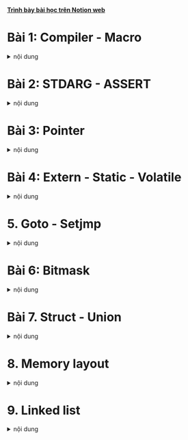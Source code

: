 **[Trình bày bài học trên Notion web](https://ritzy-tray-c64.notion.site/Advance-C-CPP-1340b8981c614ba29eb68631e6479064)**

# Bài 1: Compiler - Macro
<details>
<summary>nội dung</summary>

<h2>Compiler</h2>

**Compiler là trình biên dịch, có nhiệm vụ biên dịch source code sang ngôn ngữ máy để vi xử lí có thể thực thi được chương trình đó.**

<p align="center">
  <img src="https://github.com/user-attachments/assets/418ae9af-78e6-4ba5-a352-9193f6056b5c" width="50%">
</p>

* Preprocessing: là quá trình tiền xử lí, tạo ra file preprocessed. Trong qua trình này:

    * Preprocessor sẽ copy nội dung của file được include vào file tiền xử lí.
    * Xóa bỏ các comment trong source file.
    * Chèn nội dung được định nghĩa của macro tại vị trí gọi macro đó.

* Compilation: từ preprocessed source compiler sẽ biên dịch sang assembly code.

* Assemble: assembler tạo ra object file từ assembly code.

* Linking: Linker sẽ gộp các file object đã tạo ra từ lại thành một excutable file.
    * Vì khi include một header thì file header đó chỉ chứa tên của hàm không có nội dung thực thi của hàm đó. Tức là sau tiền xử lí cũng chỉ chứa tên hàm mà không có nội dung hàm trong file đó.
    * File source của header đó cũng được biên dịch thành file object và linker sẽ gộp nội dung của hàm đó vào executable file.

<h2>Macro</h2>

**Macro gồm một label và nội dung là đoạn code sẽ được thay thế cho label đó trong quá trình tền xử lí (preprocessing).**

**Chỉ thị tiền xử lí là chỉ thị báo cho preprocesor xử lí những nội dung có trong source code.**

Các chỉ thị tiền xử lí:

* #include: là chỉ thị chèn tất cả nội dung của file được include vào source file.
    
    ⇒ Giúp quản lí và tái sử dụng source code hiệu quả.
    
* #define: dùng để định nghĩa một macro.

* #undef: để hủy định nghĩa một macro đã định nghĩa trước đó.
    
    ⇒ Sử dụng trong trường hợp cần định nghĩa lại macro.
    
* #if, #elif, #else: là những chỉ thị điều kiện để quyết định xem có chèn những nội dung bên trong điều kiện vào source file hay không. Kết thúc chỉ thị điều kiện này là #endif.
    
    ⇒ Dùng để linh hoạt khai báo macro có nội dung khác nhau phù hợp với yêu cầu và đối tượng thực thi chương trình.
    
- #ifdef và #ifndef: là chỉ thị kiểm tra xem đã định nghĩa macro đó hay chưa. Nếu điều kiện đúng thì nội dung bên trong điều kiện sẽ được chèn vào source file. Kết thúc chỉ thị điều kiện là #endif.
    
    ⇒ Để tránh chèn lặp lại những nội dung đã được định nghĩa và chèn vào trước đó.

Các toán tử trong macro:
* Stringize: định nghĩa nội dung của label phía sau # là một chuỗi trong dấu “”.
    
    ```c
    #define _PRINTF(cmd) printf(#cmd)
    ```
    
* Concatenation: nối nội dung của label phía sau ## vào chuỗi phía trước.
    
    ```c
    #define PIN_DEF(number)    int pin_##number
    ```
    
* Variadic: tạo ra macro có thể nhận số lượng tham số truyền vào không cố định và có thể thay đổi.

    ```c
    #define NUM_LIST(...)                       \
    int sum_list[] = {__VA_ARGS__}

    NUM_LIST(1, 4, 5, 6);

    // kết quả sau tiền xử lí
    int sum_list[] = {1, 4, 5, 6};
    ```

Ví dụ định nghĩa macro:

* Định nghĩa macro có chứa giá trị của số pi.

* Định nghĩa macro khai báo nhiều biến có cùng format tên.

* Định nghĩa macro khai báo function.

    ```c
    #define PI_NUMBER               (double)3.14159

    #define NEW_VAR(name)           \
    int         int_##name;         \
    double      double_##name;      \
    char        char_##name;

    #define     _PRINTF(func_name, cmd)         \
    void func_name() {                          \
        printf(#cmd);                           \
        printf("\n");                           \
    }

    _PRINTF(print_hello, hello!);
    _PRINTF(print_goodbye, good bye!);

    int main() {

        printf("%.3f\n", PI_NUMBER); 

        NEW_VAR(test);
        int_test = 5;
        double_test = 5.0;
        char_test = 'a';

        print_hello();
        print_goodbye();
        return 0;
    }
    ```

Ví dụ #ifdef và #ifndef:

* Dùng #ifndef để kiểm tra xem label BOARD_H đã được địa nghĩa trước đó hay chưa. Và định nghĩa label đó nếu chưa.

* Dùng điều kiện #if, #elif để định nghĩa chân Led builtin  phù hợp với board cần biên dịch.

    ```c
    #ifndef BOARD_H
    #define BOARD_H

    #define MCU     UNO
    //#define MCU     MEGA

    #if MCU == UNO
        #define     LED_BULTIN      2
    #elif MCU == MEGA
        #define     LED_BULTIN      7
    #endif

    #endif
    ```

**Macro và function khác nhau như thế nào mặc dù có thể cho ra kết quả như nhau.**

* Function chiếm một vùng nhớ cố định trong main memory. Vì function chỉ được định nghĩa một lần. Mỗi khi gọi function thì program counter sẽ nhảy tới vùng nhớ lưu function đó để thực thi.
* Còn khi định nghĩa macro thì khi biên dịch preprocessor sẽ thay thế đoạn macro được định nghĩa tại vị trí gọi macro đó. Khi gọi nhiều lần sẽ có nhiều đoạn giống nhau trong main memory.
    
⇒ Dùng function sẽ tối ưu hơn về mặt bộ nhớ nhưng sẽ không tối ưu về mặt tốc độ khi so với macro.

</details>

# Bài 2: STDARG - ASSERT
<details>
<summary>nội dung</summary>

<h2>STDARG</h2>

**Stdarg là thư viện chuẩn của C, hỗ trợ viết function với số lượng tham số và kiểu dữ liệu không xác định trước.**

Kiểu dữ liệu và macro của thư viện stdarg:

* va_list: là kiểu dự liệu để chứa các tham số truyền vào.

* void va_start(va_list *ap*, *argN*): xác định địa chỉ bắt đầu trong danh sách tham số truyền vào. Địa chỉ bắt đầu là địa chỉ của tham số tiếp theo phía sau  label argN. Cần gọi trước va_start trước khi gọi va_arg.

* type va_arg(va_list *ap*, *type*): trả về giá trị của địa chỉ hiện tại đang trỏ tới trong danh sách tham số với kiểu dữ liệu xác định tại type. Và chuyển con trỏ đến vị trí tiếp theo trong danh sách tham số.

* void va_end(): giải phóng vùng nhớ đã tạo ra của biến va_list. Cần gọi khi không còn sử dụng va_list đó nữa.

Ví dụ viết một function tính tổng các số truyền vào kiểu int có số lượng tham số có thể thay đổi:

```c
int sum(int count, ...){
    va_list num_list;
    // khởi tạo va_list để lưu địa chỉ các tham số truyền vào
    va_start(num_list, count);
    // lấy ra giá trị của tham số hiện tại đang trỏ đến (địa chỉ đầu tiên là địa chỉ của tham số phía sau count)
    int result = va_arg(num_list, int);
    for(int index=1;index<count;index++) {
            // cộng dồn lần lượt các giá trị còn lại trong danh sách tham số
        result += va_arg(num_list, int);
    }
    // giải phóng vùng nhớ đã khởi tạo num_list
    va_end(num_list);
    return result;
}

int main(void) {
    printf("%d\n", sum(5, 1, 3, 5, 6, 7));
    return 0;
}
```

⇒ Ứng dụng để viết những function xử lí những trường hợp tham số truyền vào có thể thay đổi được.

<h2>ASSERT</h2>

**Assert là thư viện chuẩn của C, hỗ trợ debug và báo lỗi cho chương trình.**

**void assert(_Expression):** có tham số truyền vào là điều kiện báo lỗi và chuỗi kí tự thông báo khi có lỗi xảy ra.

* Nếu điều kiện đúng chương trình sẽ chạy tiếp mà không báo lỗi.
* Nếu điều kiện sai chương trình sẽ báo lỗi với chuỗi kí tự đã định nghĩa trước và dừng chương trình ngay lập tức.

⇒ Quan trọng trong quá trình debug và xử lí lỗi và assert sẽ báo chính xác vị trí lỗi trong source code là line nào.

Ví dụ sử dụng assert để báo lỗi:
```c
#define LOG(condition, cmd)     assert((condition) && #cmd)

double divide(double number_a, double number_b) {
    // assert( (number_b!=0) && "Divide for zero");
    LOG(number_b!=0, "Divide for zero");
    return number_a / number_b;
}

int main() {
	printf("%f\n", divide(4.0, 1.0));
	printf("%f\n", divide(4.0, 0.0));
}
```

</details>

# Bài 3: Pointer
<details>
<summary>nội dung</summary>

<h2>Pointer</h2>

**Pointer là biến có giá trị là địa chỉ của một biến khác. Thông qua con trỏ có thể truy cập đến để đọc hoặc thay đổi giá trị tại địa chỉ đó.**

* Mọi biến đều được lưu trên RAM trong quá trình thực thi chương trình và có địa chỉ riêng.

* Có thể dùng pointer để truy cập nhiều biến khác nhau giúp quá trình xử lí chương trình linh hoạt hơn.

**Kích thước của con trỏ phụ thuộc vào kiến trúc của vi xử lí.**

Ví dụ khai báo và sử dụng con trỏ:
```c
int number = 10;
int *ptr = &number;   // lấy địa chỉ của biến number gán cho con trỏ
*ptr = 100;           // thay đổi giá trị tại biến number = 100
```

<h2>Void Pointer</h2>

**Void Pointer là con trỏ có thể trỏ đến bất kì biến nào mà không cần biết trước kiểu dữ liệu của nó.**

* Tuy nhiên trước khi đọc hoặc thay đổi giá trị của biến được trỏ tới thì cần ép kiểu cho đúng với kiểu dữ liệu của biến đó.

Ví dụ khai báo Void pointer:
```c
int a = 100;
void *ptr = &a;
printf("%d\n", *(int *)a);
*(int *)ptr = 10;
```

<h2>NULL Pointer</h2>

**NULL Pointer là con trỏ có giá trị (địa chỉ trỏ tới) là 0x00.**

Khi khai báo một biến mới chương trình sẽ lấy một vùng nhớ chưa được sử dụng trên RAM để lưu biến. Nếu không gán giá trị khi khai báo thì giá trị của biến sẽ là một giá trị ngẫu nhiên đã được lưu tại địa chỉ này trước đó. 

⇒ Do đó khi khai báo con trỏ mà chưa gán địa chỉ cho nó thì gán NULL để tránh lỗi chương trình khi trỏ nhầm địa chỉ. (Khi không dùng nữa cũng gán NULL)

* Dùng con trỏ NULL có thể kiểm tra được con trỏ đã được khai báo địa chỉ hợp lệ hay chưa.

```c
void *ptr = NULL;
```

<h2>Pointer to Constant</h2>

**Pointer to constant là con trỏ chỉ cho phép đọc giá trị tại tại địa chỉ được trỏ đến mà không được phép thay đổi giá trị tại địa chỉ đó. Tuy nhiên có thể gán lại giá trị (địa chỉ trỏ đến) cho con trỏ.**

Ví dụ sử dụng pointer to constant:
```c
int number_a = 10;
int number_b = 5;
// có thể khai báo con trỏ theo một trong hai cách sau.
int const *ptr_const = &number_a;
// const int *ptr_const = &number_a;

// không thể thay đổi giá trị của biến được trỏ đến.
// *ptr_const = 5; => Lỗi
// tuy nhiên có thể thay đổi giá trị của con trỏ.
ptr_const = &number_b;
```

<h2>Constant Pointer</h2>

**Constant pointer là con trỏ được khởi tạo với giá trị (địa chỉ trỏ đến) không được phép thay đổi. Chỉ có thể đọc và thay đổi giá trị tại địa chỉ được trỏ đến.**

Ví dụ sử dụng constant pointer:
```c
int number_a = 10;
int number_b = 5;
int *const ptr_const = &number_a;

// có thể thay đổi giá trị tại number_a
*const_ptr = 7;

// tuy nhiên đã khởi tạo con trỏ trỏ đến địa chỉ của number_a thì không thể trỏ đến một biến khác nữa.
// ptr_const = &number_b; => chương trình báo lỗi
```

<h2>Pointer to Function</h2>

**Function pointer là con trỏ có giá trị là địa chỉ của một function.**

    ⇒ Trỏ đến vùng nhớ chứa function.

Ví dụ sử dụng pointer to function:

```c
/*
	khai báo ptr là con trỏ hàm có tham số truyền vào là (int, int)
và kiểu trả về là int.
	sử dụng con trỏ hàm để gọi hàm phù hợp theo điều kiện
*/

#define OPERATOR    SUM
// #define OPERATOR    MULTIPLE

int multiple(int number_a, int number_b) {
    return number_a * number_b;
}

int sum(int number_a, int number_b) {
    return number_a + number_b;
}

int main() {
    int (*ptr)(int, int) = NULL;

    #if OPERATOR == SUM
        ptr = &sum;
    #elif OPERATOR == MULTIPLE
        ptr = &multiple;
    #endif
    
    printf("%d\n", ptr(5, 10));
}
```
* Function pointer còn có thể dùng làm tham số truyền vào cho một function khác. 

    Ví dụ:
    ```c
    /*
        Tạo một function có tham số truyền vào là một con trỏ hàm và các tham số phụ.
        Sử dụng con trỏ để gọi hàm tính toán.
    */


    int multiple(int number_a, int number_b) {
        return number_a * number_b;
    }

    int sum(int number_a, int number_b) {
        return number_a + number_b;
    }

    int CalcAndShow(int (*ptr)(int, int), int number_a, int number_b) {
        int result = ptr(number_a, number_b);
        printf("%d\n", result);
        return result;
    }

    int main() {
        int a = 10, b = 4;
        int (*ptr)(int, int) = NULL;
        CalcAndShow(&multiple, a, b);
        CalcAndShow(&sum, a, b);
    }
    ```

Ép kiểu một con trỏ hàm:
```c
int sum(int number_a, int number_b) {
    return number_a + number_b;
}
...
void *ptr = &sum;
int result = ((int (*)(int, int))ptr)(5, 3);
```

<h2>Pointer to Pointer</h2>

**Pointer to Pointer là con trỏ có giá trị là địa chỉ của con trỏ khác (trỏ đến con trỏ khác).**

```c
/*
	Khai báo con trỏ ptr_1 trỏ tới biến point.
	Khai báo con trỏ ptr_2 trỏ tới ptr_1.
	In ra giá trị và địa chỉ của ptr_1 và ptr_2.
*/

double point = 9.2;
double *ptr_1 = &point;
double **ptr_2 = &ptr_1;

printf("&point : %lu\t- point = %.3f\n", &point, point);
printf("&ptr_1 : %lu\t- *ptr_1 = %.3f\n", &ptr_1, *ptr_1);

// con trỏ ptr_2 có giá trị là địa chỉ của ptr_1.
// ta cũng có thể trỏ với point qua ptr_2
printf("ptr_2 : %lu\t- *ptr_2 : %lu\t- **ptr_2 = %.3f\n", ptr_2, *ptr_2, **ptr_2);

/*
	Kết quả in ra
&point : 144701488      - point = 9.200
&ptr_1 : 144701480      - *ptr_1 = 9.200
ptr_2 : 144701480       - *ptr_2 : 144701488    - **ptr_2 = 9.200
*/
```

</details>

# Bài 4: Extern - Static - Volatile
<details>
<summary>nội dung</summary>

<h2>Extern</h2>

**Từ khóa extern dùng để khai báo một biến toàn cục hoặc hàm đã được định nghĩa (khai báo và cấp phát bộ nhớ) ở một file khác. Tức là có thể sử dụng biến toàn cục hoặc hàm của một file khác.**

- Khai báo một biến và gán giá trị cho nó thì nó phải nằm ở file source (.c).

Ví dụ khai báo và sử dụng một hàm và biến toàn cục ở một file source khác:

```c
/* scale.c */

#include "scale.h"

double scale_factor = 0.5;

double calcLength(double len) {
    return len*scale_factor;
}

```

```c
/* main.c */

#include <stdio.h>
// #include "sum.h" => ví dụ này không dùng include

// dùng từ khóa extern để báo đây là một biến toàn cục và một function đã được định nghĩa ở một file kkhác.
extern double scale_factor;
extern double calcLength(double len);

int main(void) {

    double obj_len = 10.0;
    // gọi hàm tính độ dài với scale factor được định nghĩa ở một file khác với.
    printf("Length: %.3f.\n", calcLength(obj_len));
    // do đã dùng từ khóa extern để khai báo scale_factor
	  // thay đổi giá trị scale_factor được định nghĩa file scale.c
	  // và tính lại độ dài một lần nữa với scale_factor vừa thay đổi.
    scale_factor = 2;
    printf("Length: %.3f.\n", calcLength(obj_len));

    return 0;
}

/* Kết quả in trên terminal
Length: 5.000.
Length: 20.000.
*/
```

## Static

### Biến static cục bộ

**Static local variables là những biến cục bộ được khai báo và cấp phát địa chỉ một lần duy nhất và chỉ thu hồi vùng nhớ của biến khi kết thúc chương trình.**

Local variables: biến cục bộ là biến được khai báo bên trong hàm chỉ có phạm vi sử dụng bên trong hàm.

Ứng dụng: 

- Sử dụng trong trường hợp cần giữ lại giá trị của biến trong các lần gọi hàm.
- Thực hiện khởi tạo cho hàm một lần duy nhất.

    Ví dụ sử dụng biến static cục bộ:
    
    ```c
    #include <stdio.h>
    
    void countObject() {
    		// biến counter sẽ được khai báo ở lần đầu tiên gọi hàm
    		// khi gọi những lần tiếp theo chương trình sẽ không khai báo lại 
    		// mà dùng sửa dụng lại vùng nhớ đã cấp phát trước đó.
    		// nên giá trị của biến counter sẽ được cộng lên ở mỗi lên gọi hàm
        static int counter = 0;
        printf("Add object %d.\n", ++counter);
    }
    
    int main(void) {
        countObject();
        countObject();
        countObject();
        countObject();
        countObject();
    }
    
    /* Kết quả in ra màn hình
    Add object 1.
    Add object 2.
    Add object 3.
    Add object 4.
    Add object 5.
    */
    ```
    
    ```c
    
    #include <stdio.h>
    #include <time.h>
    
    #define TIMER_INIT      0
    #define TIMER_RUN       1
    #define TIME_OUT        0
    
    /*
    function timer sửa dụng hai biến static cục bộ:
    state để kiểm tra trạng thái của timer, khởi tạo giá trị cho time_stamp khi timer bắt đầu chạy.
    time_stamp lưu giá trị clock để so sánh cho những lần gọi sau. Tính xem timer đã time out hay chưa.
    */
    int timer(int interval) {
        static clock_t time_stamp;
        static int state = TIMER_INIT;
    
        if (state == TIMER_INIT) {
            time_stamp = clock();
            state = TIMER_RUN;
        } else {
            if ((clock() - time_stamp) >= interval) {
                state = TIMER_INIT;
                return TIME_OUT;
            }
        }
        
        return TIMER_RUN;
    }
    
    int main(void) {
    
        int counter = 1;
        while (1) {
            if (timer(1000) == TIME_OUT) {
                printf("Time out.\n");
                if (counter == 5) {
                    break;
                }
                counter++;
            }
        }
    
        return 0;
    }
    ```
    

### Biến static toàn cục

**Static global variables là những biến toàn cục chỉ có thể sử dụng trong phạm vi của file chứa nó và không cho phép extern để file khác sử dụng.**

Global variables: 

- Biến toàn cục là biến được khai báo không nằm trong hàm nào.
- Không thể extern biến static toàn cục để sử dụng ở một file khác. (Tương tự với hàm static)
    
    ⇒ Có thể sử dụng biến hoặc hàm static ở một file khác thông qua function được định nghĩa ở chính file đó.
    

Ứng dụng: để hạn chế gọi hàm hoặc biến ở ngoài file chứa nó (Trong trường hợp thiết kế thư viện sẽ dùng với mục đích không cho phép người sử dụng gọi hàm hoặc biến không được phép truy cập làm ảnh hưởng kết quả của chương trình).

- Ví dụ sử dụng biến static toàn cục:
    - Khi viết một thư viện nhưng không muốn người sử dụng sử dụng các hàm tính toán trong đó hay thay đổi những biến trong đó ta sẽ định nghĩa nó ở dạng static.
    - Trong ví dụ này chỉ khai báo biến scale_factor và hàm calcLength trong file sum.c, ngoài file này ra không có file nào có thể sử dụng được biến và hàm này.
    - Người dùng chỉ có thể gọi được function showLength khi include file  sum.h
    
    ```c
    /* file name: sum.h */
    #ifndef SUM_H
    #define SUM_H
    
    #define OBJECT_1
    // #define OBJECT_2
    // #define OBJECT_3
    
    void showLength(double len);
    
    #endif
    ```
    
    ```c
    /* file name: sum.c */
    
    #include "sum.h"
    #include <stdio.h>
    
    #ifdef OBJECT_1
        #define _SCALE_FACTOR   0.5
    #elif OBJECT_2
        #define _SCALE_FACTOR   1.2
    #elif OBJECT_3
        #define _SCALE_FACTOR   0.8
    #else
        #define _SCALE_FACTOR   1.0
    #endif
    
    static double scale_factor = _SCALE_FACTOR;
    
    static double calcLength(double len) {
        return len*scale_factor;
    }
    
    void showLength(double len) {
        printf("Length: %.3f.\n", calcLength(len));
    }
    ```
    
    ```c
    /* file name: main.c */
    
    #include <stdio.h>
    #include "sum.h"
    
    int main(void) {
        double obj_len = 10.0;
        showLength(obj_len);
        return 0;
    }
    ```
    

Thắc mắc: Biến và hàm static toàn cục khi khai báo ở file header (.h) thì chỉ có thể sử dụng trong phạm vi file header. Nên thông thường người ta sẽ khai báo biến và hàm static toàn cục trong file source (.c) để có ghể gọi từ các hàm khác như trong ví dụ ở phía trên.

### Từ khóa register

<p align="center">
  <img src="https://github.com/user-attachments/assets/dcfa0002-01e9-4c82-9096-6b11ef19e123" width="90%">
</p>


ALU (Arithmetic Logic Unit) có nhiệm vụ các phép toán trong chương trình. Và ALU chỉ làm việc với thanh ghi.

Khi một biến được khai báo chương trình sẽ cấp phát bộ nhớ của biến đó tại một địa chỉ trên RAM.

Các bước vi xử lí thực hiện một phép toán:

- Chuyển giá trị tại vùng nhớ cần tính trên RAM vào register.
- ALU lấy giá trị trên register tính toán sau đó trả giá trị vào register.
- Register chuyển kết quả nhận được từ ALU vào lại RAM.

⇒ Tốc độ thực thi của chương trình phụ thuộc nhiều vào tốc độ truyền dự liệu của RAM.

**Từ khóa register sẽ báo cho compiler khai báo và cấp phát bộ nhớ của biến đó trên thanh ghi. Giúp giảm bước truyền nhận dữ liệu giữa RAM và Register nên chương trình thực sẽ thi nhanh hơn. Chỉ có thể sử dụng từ khóa register với những biến cục bộ.**

**Bộ nhớ của register ít và không thể mở rộng giới hạn được như RAM.**

Ứng dụng: khai báo các biến dùng thường xuyên và xử lí tính toán với những biến đó ưu tiên tốc độ.

Ví dụ sử dụng hai biến được định với từ khóa register và không có từ khóa register:
    
- Với từ khóa register biến index sẽ được khai báo và cấp phát bộ nhớ trong thanh ghi thay vì trên RAM.
        
    ⇒ Tốc độ thực thi hàm khi sử dụng register để khai báo biến index sẽ nhanh hơn.
        

    ```c
    #include <stdio.h>
    #include <time.h>
    
    void showTime() {
        clock_t time_start;
        time_start = clock();
    
        register unsigned long index;
        // unsigned long index;
        
        unsigned long number = 100000000;
    
        for(index=0;index<number;index++) {
    
        }
    
        printf("Execution time: %.5f\n", (double)((clock() - time_start)/1000.0));
    }
    
    int main(void) {
    
        showTime();
        
        return 0;
    }
    
    /* Output:
    Execution time: 0.22800 (without register)
    Execution time: 0.03500 (with register)
    */
    ```
    

Thắc mắc: Nếu biến được khai báo và cấp phát bộ nhớ trên thanh ghi của vi xử lí thì có thể dùng con trỏ để trỏ đến biến đó hay lấy địa chỉ như một biến thông thường được cấp phát bộ nhớ trên RAM hay không?

## Từ khóa Volatile

Vi điều khiển có bộ nhớ giới hạn, nên khi build chương trình compiler sẽ tối ưu bộ nhớ bằng các bỏ qua các biến không thay đổi giá trị trong quá trình chạy chương trình.

```c
int main() {
	while(1) {
		int number_a = 10;
		int number_b = read_number();
        number_a;
        number_b;
	}
}
```

Trong đoạn code phía trên khi compiler thấy biến cục bộ number_a không thay đổi giá trị phía bên trong while nên compiler sẽ tối ưu biến này. Tương tự với number_b, tuy được khai báo và gán giá trị là giá trị trả về của một hàm nhưng compiler vẫn sẽ tối ưu number_b.

**Từ khóa Volatile sẽ báo cho compiler không tối ưu biến đó.**

```c
volatile number_a = 10;
```

Ứng dụng:

- Khai báo volatile để tránh những lỗi chạy chương trình khi compiler tối ưu biến đó.
- Thường được sửa dụng nhiều trong RTOS. (Khi một biến toàn cục được thay đổi giá trị ở nhiều task khác nhau, dùng votatile để tránh compiler tối ưu biến đó bên trong một task)

</details>

# 5. Goto - Setjmp
<details>
<summary>nội dung</summary>

## Goto

**Từ khóa goto sẽ cho phép nhảy đến một label được đặt trong phạm vi của hàm gọi từ khóa goto.**

Các trường hợp ứng dụng goto:

- Thoát khỏi nhiều vòng lặp chồng lên nhau.
- Finite State Machines.
- Lập trình các ứng dụng menu, quét lét,…

    Ví dụ sử dụng goto để thoát ra khỏi 3 cấp vòng lặp, thay vì sử dụng break để thoát ra khỏi từng vòng lặp:
    
    ```c
    #include <stdio.h>
    
    int main(void) {
    
        while(1) {
            for(int col=0;col<10;col++) {
                for(int row=0;row<10;row++) {
                    if((col==5)&&(row==8)) {
                        goto exit_loops;
                    }
                    printf("Col: %d, Row: %d\n", col, row);
                }
            }
        }
    
        exit_loops:
    
        return 0;
    }
    ```
    

## Setjmp

**setjump là thư viện chuẩn của C, hỗ trợ macro setjmp và function longjmp.**

- Macro setjmp(BUF): thiết lập một vị trí trong chương trình mà khi gọi longjmp chương trình sẽ nhảy lệnh đó và trả về một giá trị.
    - BUF là tham số truyền vào có kiểu dữ liệu là jmp_buf.
    - Ở lần đầu tiên thực thi setjmp sẽ trả về giá trị 0.
    - Ở những lần thực thi tiếp theo setjmp sẽ trả về giá trị tương ứng với tham số thứ 2 của longjmp.
- Function longjmp(jmp_buf _Buf,int _Value): nhảy đến vị trị đã set của tham số đầu tiên và trả về giá trị của tham số thứ hai.

⇒ setjump thường được sử dụng cho xử lí ngoại lệ trong C.

- Ví dụ sử dụng setjmp và longjmp:
    - Ví dụ xử lí những ngoại lệ như truyền vào mảng không hợp lệ (size = 0) hoặc không nằm trong range.
    - Gọi marco setjmp trong main để thiết lập điểm nhảy tới khi gọi longjmp (xảy ra ngoại lệ).
    - Ở lần đầu tiên setjmp sẽ trả về 0, tức là exception_code có giá trị là 0, tương ứng với case ERR_NONE ⇒ Chạy function xử lí mảng.
    - Nếu những điều kiện đặt ra không thỏa mãn như mảng có độ dài = 0, hoặc giá trị phần tử vượt ngoài range thì longjump sẽ được gọi và truyền vào giá trị lỗi tương tứng ở tham số thứ 2. ⇒ chương trình sẽ qua lại chỗ setjump và lúc này exception_code mang một giá trị khác.
    - Những case lỗi (ERR_ARRAY_SIZE, ERR_OUT_RANGE) là nơi sẽ thực hiện xử lí khi có ngoại lệ xảy ra.
    - Trong trường hợp phát hiện ra lỗi, ngoại lệ vẫn có thể chạy tiếp các lệnh khác ở phía dưới.
    
    ```c
    #include <stdio.h>
    #include <setjmp.h>
    
    #define ERR_NONE            0
    #define ERR_ARRAY_SIZE      1
    #define ERR_OUT_RANGE       2
    
    #define VAL_MIN             0
    #define VAL_MAX             10
    
    jmp_buf buf;
    int exception_code;
    
    void checkOutRange(int value) {
        if ((value < VAL_MIN)  || (value > VAL_MAX)) {
            longjmp(buf, ERR_OUT_RANGE);
        }
    }
    
    void arrayProcess(int *const arr, int size) {
        if (size <= 0 ) {
            longjmp(buf, ERR_ARRAY_SIZE);
        }
    
        for(int index=0;index<size;index++) {
            checkOutRange(*(arr+index));
            printf("Number at <index>: %d.\n", *(arr+index));
        }
    }
    
    int main(void) {
    
        int num_list[] = { 0, 2, 4, 5, 6, 3, 12};
        int list_size = sizeof(num_list)/sizeof(int);
    
        exception_code = setjmp(buf);
    
        switch (exception_code) {
            case ERR_NONE:
                arrayProcess(num_list, list_size);
    		        // arrayProcess(num_list, 0);
                break;
            case ERR_ARRAY_SIZE:
                printf("Input Array invalid...\n");
                break;
            case ERR_OUT_RANGE:
                printf("Value out of range...\n");
                break;
        }
    
    		printf("Handle another features...\n");
        return 0;
    }
    ```

</details>

# Bài 6: Bitmask
<details>
<summary>nội dung</summary>

**Bitmask là một kỹ thuật lập trình, sử dụng các toán tử bitwise để thao tác hoặc lưu trữ thông tin với đơn vị bit.**

Ứng dụng: Tối ưu hóa bộ nhớ sử dụng, quản lí thuộc tính của đối tượng,…

## Các toán tử bitwise:

### AND

**Toán tử AND ( & ) sẽ thực hiện phép AND Logic cho từng cặp bit của hai giá trị cần thực hiện phép toán.**

| Input 1 | Input 2 | Output |
| --- | --- | --- |
| 0 | 0 | 0 |
| 0 | 1 | 0 |
| 1 | 0 | 0 |
| 1 | 1 | 1 |

⇒ Chỉ khi bit input 1 và bit input 2 đều là 1 thì kết quả mới là 1.

Ví dụ:

```c
uint8_t input_1 = 0b01001100;
uint8_t input_2 = 0b00101100;
uint8_t output  = input_1 & input_2;
/*   => output  = 0b00001100  */
```

### OR

**Toán tử OR ( | ) sẽ thực hiện phép OR Logic cho từng cặp bit của hai giá trị cần thực hiện phép toán.**

| Input 1 | Input 2 | Output |
| --- | --- | --- |
| 0 | 0 | 0 |
| 0 | 1 | 1 |
| 1 | 0 | 1 |
| 1 | 1 | 1 |

⇒ Chỉ cần tối thiểu 1 trong hai bit input là 1 thì kết quả là 1.

Ví dụ: 

```c
uint8_t input_1 = 0b01001100;
uint8_t input_2 = 0b00101100;
uint8_t output  = input_1 | input_2;
/*   => output  = 0b01101100  */
```

### XOR

**Toán tử XOR ( ^ ) sẽ thực hiện phép XOR Logic cho từng cặp bit của hai giá trị cần thực hiện phép toán.**

| Input 1 | Input 2 | Output |
| --- | --- | --- |
| 0 | 0 | 0 |
| 0 | 1 | 1 |
| 1 | 0 | 1 |
| 1 | 1 | 0 |

⇒ Nếu một cả hai bit input cùng là 0 hoặc cùng là 1 thì kết quả sẽ là 0. Ngược lại chỉ có 1 trong hai input là 1 là kết quả là 1.

```c
uint8_t input_1 = 0b01001100;
uint8_t input_2 = 0b00101100;
uint8_t output  = input_1 ^ input_2;
/*   => output  = 0b01100000  */
```

### NOT

**Toán tử NOT ( ~ )  sẽ thực hiện phép NOT Logic, đảo ngược giá trị của bit.**

```c
uint8_t input  = 0b01001100;
uint8_t output = ~input;
/*   => output = 0b10110011  */
```

### Shift left - Shift right

**Shift left ( << ) là toán tử dịch bit sang trái, các bit được chèn vào phía bên phải sẽ là 0.**

```c
uint8_t input  = 0b00000001;
uint8_t output = input << 2;
/*   => output = 0b00000100  */
output = input << 5;
/*   => output = 0b00100000  */
```

**Shift right ( >> ) là toán tử dịch bit sang phải, các bit được chèn vào phía bên trái sẽ là 0.**

```c
uint8_t input  = 0b10000001;
uint8_t output = input >> 2;
/*   => output = 0b00100000  */
output = input >> 5;
/*   => output = 0b00000100  */
```

- Ví dụ sử dụng bitmask:
    - Sử dụng bitmask để thay đổi giá trị tại một bit chỉ định mà vẫn giữ nguyên giá trị cho các bit còn lại.
    - Sử dụng bitmask để đọc ra giá trị của từng bit.
    
    ```c
    #include <stdio.h>
    #include <stdint.h>
    
    uint8_t port_State = 0;
    
    void portWrite(uint8_t pin_number, uint8_t value) {
        if(value == 0) {
            port_State &= ~(1 << pin_number);
        } else if (value == 1) {
            port_State |= (1 << pin_number);
        }
    }
    
    char *const showBinary(uint8_t value) {
        static char bin[9];
    
        for(int index=0;index<8;index++) {
            uint8_t single_bit = (value >> index) & 1;
            bin[7-index] = ((single_bit == 0) ? '0' : '1');
        }
    
        return bin;
    }
    
    int main(void) {
        // printf("0b%s", showBinary(0b00100));
    
        printf("%s\n", showBinary(port_State));
        portWrite(0, 1);
        printf("%s\n", showBinary(port_State));
        portWrite(2, 1);
        printf("%s\n", showBinary(port_State));
        portWrite(7, 1);
        printf("%s\n", showBinary(port_State));
        portWrite(0, 0);
        printf("%s\n", showBinary(port_State));
        portWrite(7, 0);
        printf("%s\n", showBinary(port_State));
        
        return 0;
    }
    ```
    

### Bit fields

**Bit fields trong struct giúp tối ưu bộ nhớ khi khai báo và sử dụng một struct bằng cách xác định số bit sẽ dùng để lưu một phần tử trong struct.**

- Ví dụ sử dụng Bit fields 1:
    
    ```c
    typedef struct {
        uint8_t bit_0 : 1;
        uint8_t bit_1 : 1;
        uint8_t bit_2 : 1;
        uint8_t bit_3 : 1;
        uint8_t bit_4 : 1;
        uint8_t bit_5 : 1;
        uint8_t bit_6 : 1;
        uint8_t bit_7 : 1;
    } GPIO_PORT;
    ```
    
    Như ví dụ ở trên, struct có tên GPIO_PORT có 8 phần tử kiểu uint8_t, tuy nhiên mỗi phần tử chỉ sử dụng 1 bit để lưu giá trị thay vì 1 byte. Nên struct này chỉ chiếm 1 byte bộ nhớ.
    
- Ví dụ sử dụng Bit fields 2:
    
    ```c
    typedef struct {
        uint8_t feature_1 : 4;
        uint8_t feature_2 : 4;
        uint8_t feature_3 : 1;
    } Features;
    ```
    
    Như ví dụ ở trên feature_3 sử dụng 1 bit, nhưng hai phần tử trước đó đã đủ 8 bit, nên lúc này struct Features sẽ chiếm 2 byte bộ nhớ.
    
    Với feature_3 chỉ chiếm 1 bit để lưu trữ lên khi chỉ có thể gán 0b1 hoặc 0b0 nếu gán giá trị lớn hơn (ví dụ: 0b10) sẽ làm mất dữ liệu do 1 bit không thể lưu hết.

</details>

# Bài 7. Struct - Union

<details> 
<summary>nội dung</summary>

# 7. Struct - Union

## Struct

**Struct là cấu trúc dữ liệu chứa nhiều biến member do người lập trình định nghĩa, mỗi member có một vùng nhớ riêng.**

Sử dụng struct:

```c
struct Car{
    char name[50];
    double maxSpeed;
    double maxAccel;
    int seats;
};

// Khai báo một struct và dữ liệu
struct Car myCar = {.name = "Honda", .maxSpeed = 200.0, .maxAccel = 500.0, .seats = 4};
// truy cập đến struct member
myCar.maxSpeed = 150.0;
struct Car* ptr = &myCar;
// con trỏ truy cập đến struct member
ptr->seats = 6;
```

Sử dụng từ khóa typedef thêm tên cho struct để rút gọn cú pháp khai báo biến:

```c
typedef struct {
    char name[50];
    double maxSpeed;
    double maxAccel;
    int seats;
} Car;

Car myCar = {.name = "Honda", .maxSpeed = 200.0, .maxAccel = 500.0, .seats = 4};
```

### Padding của Struct:

Cách sắp xếp vùng nhớ của struct:

```c
typedef struct {
    uint8_t member_1;
    uint32_t member_2;
    uint16_t member_3;
} struct_1;
```

<p align="center">
  <img src="https://github.com/user-attachments/assets/f5007d6b-a25f-4497-a972-e7c20494411a" width="60%">
</p>


struct_1 mặc dùng tổng size của ba phần tử là 7 byte tuy nhiên struct_1 có kích thước là 12 byte:

- compiler sẽ chọn kích thước của phần tử lớn nhất để làm tham chiếu sắp xếp vị trí cho các phần tử còn lại.
- struct_1 sẽ chọn kích thước 4 làm bội số và một phần tử sẽ hoàn toàn đặt trong một vùng nhớ 4 byte.
- member_1 là phần tử đầu tiên, có kích thước là 1 byte, giả sử địa chỉ bắt đầu của biến struct này là 0xF0. member 1 sẽ đặt ở 0xF0.
- member_2 có kích thước là 4 byte và nếu đặt vào địa chỉ 0xF1 sẽ thừa ra 1 byte (tại 0xF4) vào vùng nhớ 4 byte kế tiếp. Nên member_2 sẽ bắt đầu từ 0xF4 và 3 byte không được sử dụng trong vùng nhớ 4 byte đầu tiên gọi là padding.
- Tương tự member_3 sẽ bắt đầu từ địa chỉ 0xF8 và 2 byte còn lại là padding.
    
    ⇒ Kích thước của struct sẽ là 7 byte + 5 byte padding = 12 byte.
    

```c
typedef struct {
    uint8_t member_1;
    uint16_t member_2;
    uint32_t member_3;
} struct_2;
```

<p align="center">
  <img src="https://github.com/user-attachments/assets/65bdd7ad-5e32-4160-aa95-27c101af01be" width="60%">
</p>

struct_2 có kích thước là 8 byte trong đó có 1 byte padding.

Ứng dụng nhiều trong xử lí json và list.

### Union

**Union là cấu trúc dữ liệu mà tất cả member đều sử dụng chung 1 vùng nhớ và có địa chỉ bắt đầu giống nhau.**

Ví dụ:

```c
typedef union {
    uint8_t member_1;
    uint16_t member_2;
    uint32_t member_3;
} union_1;

union_1 myUnion;
myUnion.member_3 = 1048574;
/*
member_3 = 1048574
member_2 = 65534
member_1 = 254
*/
```

<p align="center">
  <img src="https://github.com/user-attachments/assets/39695979-01f7-417e-bb88-063759a1dd52" width="70%">
</p>

Do tất cả member của union đều dùng chung vùng nhớ và có cùng địa chỉ bắt đầu nên khi gán giá trị cho member_3 như ví dụ ở trên thì thực chất cũng là thay đổi giá trị của member_1 và member _2.

member_1 chỉ chiếm 1 byte tính từ địa chỉ bắt đầu nên giá trị member_1 là giá trị tại byte đầu tiên của member_3. Tương tụ với member_2.

Kích thước của Union:
    
- Kích thước của một union là kích thước của member lớn nhất cộng với tổng số padding.
    
    ```c
    typedef union {
        uint8_t member_1[1];
        uint16_t member_2[5];
        uint32_t member_3[2];
    } union_1;
    
    /*
    	Kích thước của union_1 là 12
    	Do uint32_t là kiểu dự liệu có size lớn nhất trong union, nên 4 byte sẽ được tính là bội số.
    	member_2 là phần tử có kích thước lớn nhất, 10 byte, tuy nhiên với bội số 4 thì vùng nhớ 4 byte cuối cùng sẽ gồm 2 byte của member_2 và 2 byte padding.
    */
    
    typedef union {
        uint8_t member_1[13];
        uint16_t member_2[5];
        uint32_t member_3[2];
    } union_2;
    
    /*
    	Kích thước của union_2 là 16
    	member 1 có kích thước lớn nhất 13 byte, tuy nhiên với bội số 4 thì vùng nhớ 4 byte cuối cùng sẽ gồm 1 byte của member_1 và 3 byte padding.
    */
    ```
    
Ứng dụng của Union và Struct trong embedded:
    
```c
typedef union {
    struct {
        uint8_t id[2];
        uint8_t data[4];
        uint8_t check_sum[2];
    } data;
    
    uint8_t frame[8];
} DataFrame;

int main(void) {
    DataFrame transmitter_data;
    DataFrame receiver_data;

    strcpy(transmitter_data.data.id, "10");
    strcpy(transmitter_data.data.data, "1234");
    strcpy(transmitter_data.data.check_sum, "70");
    
    strcpy(receiver_data.frame, transmitter_data.frame);

    return 0;
}
```
    
- data và frame dùng chung vùng nhớ.
- Khi muốn thay đổi thành phần của frame truyền đi sẽ thay đổi giá trị các member của data.
- Khi truyền từng byte dữ liệu đi sẽ dùng member frame.

⇒ Khi sử dụng struct và union thường sẽ thiết kế các member để không có padding.

</details>



# 8. Memory layout

<details> 
<summary>nội dung</summary>

<p align="center">
  <img src="https://github.com/user-attachments/assets/859fe813-2556-472e-a67f-1a86291fc8d7" width="20%">
</p>

## Memory layout

Chương trình sau khi compile thành executable file sẽ được lưu trong bộ nhớ Flash hoặc ROM. Khi bắt đầu chạy chương trình, những vùng nhớ cần thiết sẽ được copy từ Flash sang RAM để thực thi.

Phân vùng nhớ của một chương trình C/C++ gồm 5 phần:

### Text

Text là vùng nhớ có địa chỉ thấp nhất. Phân vùng text chỉ có thể đọc và không ghi được trong quá trình chạy chương trình.

- Chứa các lệnh thực thi của chương trình.
- Chứa các biến hằng số, vùng nhớ lưu những kí tự được khởi tạo với con trỏ kiểu char.

```c
char line[12] = "Hello world!";
char *line1   = "Xin chao!";

int main(void) {
    printf("%p\n", line);
    printf("%p\n", *line1);
    return 0;
}

/*  Output
00007ff758f48000
0000000000000058
*/
// Chuỗi "Xin chao!" được khởi tạo ở phân vùng text có địa chỉ 0x0058
```

### Initialized data - DS (Data segment)

Initialized data - DS (Data segment) là phân vùng lưu global variables, static variables được khởi tạo với giá trị khác 0.

- Có thể thực hiện đọc và ghi giá trị tại phân vùng này.
- Các biến trong phân vùng data sẽ bị thu hồi vùng nhớ sau khi chương trình kết thúc.
- Các biến được lưu tại phân vùng DS:
    
    ```c
    int number_a = 10;
    static number_b = 100;
    
    void function() {
    	static number_c = 200;
    }
    ```
    

### Uninitialized data - BSS (Block started by symbol)

Uninitialized data - BSS (Block started by symbol) là phân vùng lưu global variables, static variables không được khởi tạo giá trị hoặc được khởi tạo với giá trị là 0.

- Có thể thực hiện đọc và ghi giá trị tại phân vùng này.
- Các biến trong phân vùng data sẽ bị thu hồi vùng nhớ sau khi chương trình kết thúc.
- Các biến được lưu tại phân vùng BSS:
    
    ```c
    int number_a = 0;
    static number_b;
    
    void function() {
    	static number_c = 0;
    }
    ```
    

⇒ Các biến tại phân vùng BSS vẫn được giữ nguyên vùng nhớ cho đến khi kết thúc chương trình.

### Stack

Stack là phân vùng nhớ được cấp phát tự động, hoạt động theo cấu trúc LIFO (Last In First Out). Vùng nhớ stack chứa các biến cục bộ, tham số truyền vào của hàm khi được gọi.

- Có thể thực hiện đọc và ghi giá trị tại phân vùng này.
- Các biến trong phân vùng stack sẽ bị thu hồi vùng nhớ khi hàm kết thúc.

### Heap

Heap là vùng nhớ lưu các biến được cấp phát động trong quá trình thực thi chương trình. Khi không còn sử dụng vùng nhớ đã được cấp phát trên heap thì phải giải phóng vùng nhớ đó. Nếu không giải phóng có thể dẫn tới mất dữ liệu (memory leak) do không còn vùng nhớ để lưu.

Sử dụng các hàm alloc, realloc, free, delete,… từ thư viện stdlib.h để cấp phát bộ nhớ trên vùng heap.

- Ví dụ cấp phát vùng nhớ trên heap
    
    ```c
    // Cấp phát vùng nhớ trên heap và sửa dụng vùng nhớ đó.
    
    #include <stdio.h>
    #include <stdlib.h>
    
    void function_1() {
        int size = sizeof(int)*10;
        int *list_num = (int *)malloc(size);
    
        printf("Malloc size: %d byte.\n", size);
    
        for(int index=0;index<10;index++) {
            list_num[index] = index;
        }
    
        for(int index=0;index<10;index++) {
            // printf("Address: 0x%p, Value: %d.\n", &list_num[index], list_num[index]);
            printf("Address: 0x%p, Value: %d.\n", list_num+index, *(list_num+index));
        }
        
        free(list_num);
    }
    
    int main(void) {
    
        function_1();
        return 0;
    }
    ```
    

Một biến constant local có thể thay đổi thay đổi được giá trị của nó thông qua một con trỏ đến địa chỉ của nó, vì biến constant local đó được lưu trên stack. Tuy nhiên khi biên dịch thì compiler sẽ cảnh báo.

Một biến constant global thì không có cách nào thay đổi được giá trị vì nó nằm trên phân vùng text.

## Stack và Heap

- Cả stack và heap đều cho phép đọc và ghi dữ liệu được lưu tại phân vùng đó.
- Stack để lưu những biến cục bộ và tham số truyền vào khi hàm được gọi, việc cấp phát vùng nhớ là do chương trình quản lí, vùng nhớ sẽ tự động bị thu hồi sau khi thoát khỏi hàm.
- Heap cho phép cấp phát vùng nhớ và truy cập đến vùng nhớ đó thông qua một con trỏ. Vùng nhớ heap do người lập trình tùy ý cấp phát bộ nhớ, và việc giải phóng vùng nhớ đã cấp phát cũng là do người lập trình.
- Các hai vùng nhớ để có thể xảy ra hiện tượng memory leak nếu lập trình không cẩn thận:
    - Nếu tạo ra số lượng biến có kích thước lớn hơn bộ nhớ của stack ví dụ như quá nhiều cục bộ trong hàm, gọi hàm đệ quy vô hạn,… sẽ dẫn tới tràn bộ nhớ stack (stack overflow).
    - Nếu cấp phát vùng nhớ lớn hơn kích thước của heap thì việc khởi tạo vùng nhớ đó sẽ không thành công. Hoặc cấp phát liên tục mà không giải phóng vùng nhớ trên heap cũng sẽ bị tràn bộ nhớ heap (heap overflow).
- Stack và Heap lưu dữ liệu theo hướng đối ngược nhau. Stack lưu dữ liệu vào địa chỉ giảm dần, còn Heap thì ngược lại.

## malloc và calloc

malloc và calloc đề cấp phát một vùng nhớ trên heap.

Tuy nhiên có khác biệt:

- malloc:
    - Sẽ cấp phát một vùng nhớ mà không khởi tạo giá trị cho các ô nhớ đó. Tức là giá trị của vùng nhớ đó vẫn sẽ giữ nguyên như trước khi cấp phát vùng nhớ. Các giá trị ngẫu nhiên này gọi là garbage values.
    - malloc chỉ cần một tham số truyền vào là số byte bộ nhớ sẽ cấp phát.
        
        ```c
         char *line = (char *)malloc(20 * sizeof(char));
        ```
        
- calloc:
    - Sẽ cấp phát một vùng nhớ và khởi tạo giá trị 0 cho các ô nhớ.
    - calloc có hai giá trị truyền vào là số phần tử cần cấp phát và kích thước (số byte) của mỗi phần tử.
        
        ```c
         char *line = (char *)calloc(20, sizeof(char));
        ```

</details>


# 9. Linked list

<details> 

<summary>nội dung</summary>

**Linked list là một cấu trúc dữ liệu giúp quản lí dữ liệu và lưu trữ dự liệu trong bộ nhớ.**

**Linked list gồm nhiều node. Mỗi node sẽ gồm giá trị được lưu trữ và địa chỉ của node tiếp theo.**

**Node cuối cùng sẽ luôn trỏ đến địa chỉ `NULL`.**

**Các node không nhất thiết phải có địa chỉ liền kề nhau trong bộ nhớ mà có thể lưu trữ rải rác trong bộ nhớ. (Khác với array được cấp phát nhiều ô nhớ nằm kế nhau trong bộ nhớ)**

![image.png](https://prod-files-secure.s3.us-west-2.amazonaws.com/12f85233-d251-4641-9068-58727ed3c3fb/3b0ca9a8-3746-4fc1-a321-681efa6f7f3b/image.png)

Các dạng linked list:

- Singly linked list.
    - Mỗi node chỉ chứa một con trỏ đến địa chỉ của node kế tiếp.
    - Duyệt list theo một chiều từ node đầu tiên đến node cuối cùng.
- Doubly linked list.
    - Mỗi node có hai con trỏ, một trỏ đến node trước đó và một trỏ đến node tiếp theo.
    - Có thể duyệt list theo hai chiều.
- Circular linked list.
    - Tương tự như singly linked list nhưng node cuối cùng trỏ về địa chỉ của node đầu tiên thay vì `NULL`.

Các function quan trọng của linked list:

- create node: tạo một node mới (cấp phát vùng nhớ cho một node mới).
    - Cấp phát vùng nhớ cho node mới.
    - Trả về địa chỉ của vùng nhớ vừa được cấp phát.
    
    ```c
    Node_t *createNode(int data) {
        Node_t *node = (Node_t *)malloc(sizeof(Node_t));
        node->value = data;
        node->next = NULL;
        return node;
    }
    ```
    
- Insert: chèn một node vào một vị trí bất kì trong list.
    
    ![image.png](https://prod-files-secure.s3.us-west-2.amazonaws.com/12f85233-d251-4641-9068-58727ed3c3fb/1a5de61c-2190-4fee-b274-a7edb491dce4/image.png)
    
    - Duyệt list đến trước vị trí cần chèn (index-1)
        
        => Tạo node mới và set pointer trỏ đến node tại vị trí cần chèn.
        	=> Set next pointer của node hiện tại trỏ đến node vừa tạo.
        
    - Trường hợp chèn tại vị trí 0:
        
        => Tạo node mới, set next pointer trỏ đến node đầu tiên của list (node tại vị trí 0)
        
        => Set con trỏ của node header trỏ đến node vừa tạo
        
    
    ```c
    
    /* Giải thích _insertNodeBefore: tạo node mới và chèn vào trước vị trí của node truyền vào.
    Tạo node mới là new_node, 
    Gán giá trị cho next pointer của new_node là giá trị của con trỏ node.
    Thay giá trị của con trỏ node là đại chỉ của new_node vừa cấp phát.
    */
    
    static void _insertNodeBefore(Node_t **node, int data) {
        Node_t *new_node = createNode(data);
        new_node->next = *node;
        *node = new_node;
    }
    
    void insertAt(Node_t **node, int _value, int index) {
        _DEBUG_LOG((node != NULL), "insertAt() err, Input node invalid");
    
        Node_t *temp = *node;
        if (index == 0) {
            _insertNodeBefore(node, _value);
            return;
        }
    
        int count = 1;
        while (count++ != index) {
            if (temp->next == NULL) {
                // index out range
                _DEBUG_LOG(0, "insertAt() err, Index out of range.");
                return;
            }
            _SET_NEXT_NODE(temp);
        }
    
        _insertNodeBefore(&(temp->next), _value);
    }
    ```
    

- delete (remove): xóa một node bất kì trong list.
    - Duyệt list đến node phía trước vị trí cần xóa (node thứ index-1)
    	=> Set next pointer của node đó đến node phía sau trị trí cần xóa.
    		=> Giải phóng vùng nhớ của node cần xóa.
    Trường hợp xóa node vị trí đầu tiên:
    	=> Set con trỏ node đến node kế tiếp.
    		=> Giải phóng vùng nhớ của node đầu tiên.
    
    ```c
    void deleteAt(Node_t **node, int index) {
        _DEBUG_LOG((node != NULL), "deleteAt() err, Input node invalid");
        
        Node_t *temp = *node;
        if (index == 0) {
            *node = temp->next;
            free(temp);
            return;
        }
    
        int count = 1;
        while (count++ != index) {
            _SET_NEXT_NODE(temp);
            if (temp->next == NULL) {
                // index out of range
                _DEBUG_LOG(0, "deleteAt() err, Index out of range.");
                // return;
            }
        }
        Node_t *delete_node = temp->next;
        temp->next = delete_node->next;
        free(delete_node);
    }
    ```
    
- push: đẩy một node vào list.
    - push front: chèn vào đầu list.
    - push back: chèn vào cuối list.
- pop: lấy ra (xóa khỏi) list.
    - pop front: gỡ vị trí đầu tiên.
    - pop back: gỡ vị trí cuối cùng.
- get: lấy giá trị của node.
    - get front: lấy giá trị của node đầu tiên.
    - get back: lấy giá trị của node cụ thể.
    - get at: lấy giá trị của một node với index cụ thể.
- get size: lấy số lượng node của list.
- empty: cho biết node có rỗng hay không.
</details>